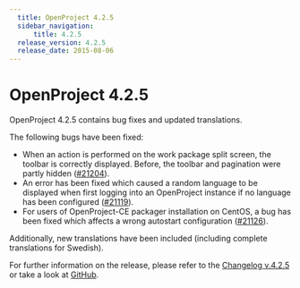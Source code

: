 ```yaml
---
  title: OpenProject 4.2.5
  sidebar_navigation:
      title: 4.2.5
  release_version: 4.2.5
  release_date: 2015-08-06
---
```


# OpenProject 4.2.5

OpenProject 4.2.5 contains bug fixes and updated translations.

The following bugs have been fixed:

  - When an action is performed on the work package split screen, the
    toolbar is correctly displayed. Before, the toolbar and pagination
    were partly hidden
    ([#21204](https://community.openproject.org/work_packages/21204)).
  - An error has been fixed which caused a random language to be
    displayed when first logging into an OpenProject instance if no
    language has been configured
    ([#21119](https://community.openproject.org/work_packages/21119)).
  - For users of OpenProject-CE packager installation on CentOS, a bug
    has been fixed which affects a wrong autostart configuration
    ([#21126](https://community.openproject.org/work_packages/21126)).

Additionally, new translations have been included (including complete
translations for Swedish).

For further information on the release, please refer to the 
[Changelog v.4.2.5](https://community.openproject.org/versions/759) 
or take a look at 
[GitHub](https://github.com/opf/openproject/tree/v4.2.5).
